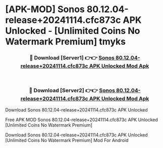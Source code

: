 # [APK-MOD] Sonos 80.12.04-release+20241114.cfc873c APK Unlocked - [Unlimited Coins No Watermark Premium] tmyks



<div align="center">
<h3>🔴 Download [Server1] 👉👉 <a href="https://momento.my/?title=Sonos_80.12.04-release+20241114.cfc873c_APK_Unlocked">Sonos 80.12.04-release+20241114.cfc873c APK Unlocked Mod Apk</a></h3><br>

<h3>🔴 Download [Server2] 👉👉 <a href="https://momento.my/?title=Sonos_80.12.04-release+20241114.cfc873c_APK_Unlocked">Sonos 80.12.04-release+20241114.cfc873c APK Unlocked Mod Apk</a></h3>
</div>



Download Sonos 80.12.04-release+20241114.cfc873c APK Unlocked 

Free APK MOD Sonos 80.12.04-release+20241114.cfc873c APK Unlocked [Unlimited Coins No Watermark Premium]

Download Sonos 80.12.04-release+20241114.cfc873c APK Unlocked [Unlimited Coins No Watermark Premium] Mod For Android
